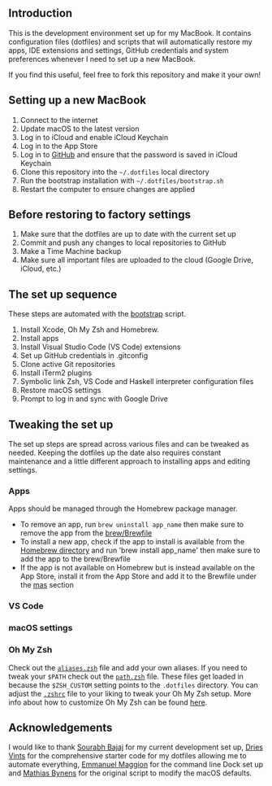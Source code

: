 ## Introduction

This is the development environment set up for my MacBook. It contains configuration files (dotfiles) and scripts that will automatically restore my apps, IDE extensions and settings, GitHub credentials and system preferences whenever I need to set up a new MacBook.

If you find this useful, feel free to fork this repository and make it your own!

## Setting up a new MacBook

1. Connect to the internet
1. Update macOS to the latest version
1. Log in to iCloud and enable iCloud Keychain
1. Log in to the App Store
1. Log in to [GitHub](https://github.com) and ensure that the password is saved in iCloud Keychain
1. Clone this repository into the `~/.dotfiles` local directory
1. Run the bootstrap installation with `~/.dotfiles/bootstrap.sh`
1. Restart the computer to ensure changes are applied

## Before restoring to factory settings

1. Make sure that the dotfiles are up to date with the current set up
1. Commit and push any changes to local repositories to GitHub
1. Make a Time Machine backup
1. Make sure all important files are uploaded to the cloud (Google Drive, iCloud, etc.)

## The set up sequence

These steps are automated with the [bootstrap](bootstrap.sh) script.

1. Install Xcode, Oh My Zsh and Homebrew.
2. Install apps
3. Install Visual Studio Code (VS Code) extensions
4. Set up GitHub credentials in .gitconfig
5. Clone active Git repositories
6. Install iTerm2 plugins
7. Symbolic link Zsh, VS Code and Haskell interpreter configuration files
8. Restore macOS settings
9. Prompt to log in and sync with Google Drive

## Tweaking the set up

The set up steps are spread across various files and can be tweaked as needed. Keeping the dotfiles up the date also requires constant maintenance and a little different approach to installing apps and editing settings.

### Apps

Apps should be managed through the Homebrew package manager.

- To remove an app, run `brew uninstall app_name` then make sure to remove the app from the [brew/Brewfile](brew/Brewfile)
- To install a new app, check if the app to install is available from the [Homebrew directory](https://caskroom.github.io/search) and run 'brew install app_name' then make sure to add the app to the brew/Brewfile
- If the app is not available on Homebrew but is instead available on the App Store, install it from the App Store and add it to the Brewfile under the [mas](https://github.com/mas-cli/mas) section

<!-- TODO: update these seections -->

### VS Code

### macOS settings

### Oh My Zsh

Check out the [`aliases.zsh`](./aliases.zsh) file and add your own aliases. If you need to tweak your `$PATH` check out the [`path.zsh`](./path.zsh) file. These files get loaded in because the `$ZSH_CUSTOM` setting points to the `.dotfiles` directory. You can adjust the [`.zshrc`](./.zshrc) file to your liking to tweak your Oh My Zsh setup. More info about how to customize Oh My Zsh can be found [here](https://github.com/robbyrussell/oh-my-zsh/wiki/Customization).

<!-- TODO: end -->

## Acknowledgements

I would like to thank [Sourabh Bajaj](https://sourabhbajaj.com/mac-setup/) for my current development set up, [Dries Vints](https://driesvints.com/blog/getting-started-with-dotfiles) for the comprehensive starter code for my dotfiles allowing me to automate everything, [Emmanuel Maggion](https://gist.github.com/kamui545/c810eccf6281b33a53e094484247f5e8) for the command line Dock set up and [Mathias Bynens](https://mths.be/macos) for the original script to modify the macOS defaults.

